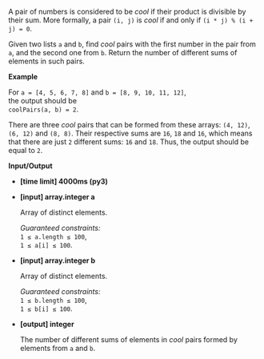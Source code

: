 <div class="markdown"><p>A pair of numbers is considered to be <em>cool</em> if their product is divisible by their sum. More formally, a pair <code>(i, j)</code> is <em>cool</em> if and only if <code>(i * j) % (i + j) = 0</code>.</p>
<p>Given two lists <code>a</code> and <code>b</code>, find <em>cool</em> pairs with the first number in the pair from <code>a</code>, and the second one from <code>b</code>. Return the number of different sums of elements in such pairs.</p>
<p><strong>Example</strong></p>
<p>For <code>a = [4, 5, 6, 7, 8]</code> and <code>b = [8, 9, 10, 11, 12]</code>,<br>
the output should be<br>
<code>coolPairs(a, b) = 2</code>.</p>
<p>There are three <em>cool</em> pairs that can be formed from these arrays: <code>(4, 12)</code>, <code>(6, 12)</code> and <code>(8, 8)</code>. Their respective sums are <code>16</code>, <code>18</code> and <code>16</code>, which means that there are just <code>2</code> different sums: <code>16</code> and <code>18</code>. Thus, the output should be equal to <code>2</code>.</p>
<p><strong>Input/Output</strong></p>
<ul>
<li><strong>[time limit] 4000ms (py3)</strong></li>
</ul>
<ul>
<li>
<p><strong>[input] array.integer a</strong></p>
<p>Array of distinct elements.</p>
<p><em>Guaranteed constraints:</em><br>
<code>1 ≤ a.length ≤ 100</code>,<br>
<code>1 ≤ a[i] ≤ 100</code>.</p>
</li>
<li>
<p><strong>[input] array.integer b</strong></p>
<p>Array of distinct elements.</p>
<p><em>Guaranteed constraints:</em><br>
<code>1 ≤ b.length ≤ 100</code>,<br>
<code>1 ≤ b[i] ≤ 100</code>.</p>
</li>
<li>
<p><strong>[output] integer</strong></p>
<p>The number of different sums of elements in <em>cool</em> pairs formed by elements from <code>a</code> and <code>b</code>.</p>
</li>
</ul>
</div>